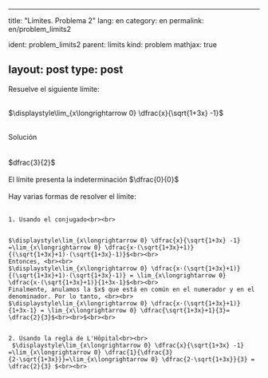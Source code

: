 ---
 title: "Límites. Problema 2"
 lang: en
 category: en
 permalink: en/problem_limits2
 
 ident: problem_limits2
 parent: limits
 kind: problem
 mathjax: true
 
 layout: post
 type: post
 ---
 
 <div>
 Resuelve el siguiente límite: <br><br>
 
 $\displaystyle\lim_{x\longrightarrow 0} \dfrac{x}{\sqrt{1+3x} -1}$<br><br>
 
 <div class="bcblue boxdissap">
 	Solución
 </div><br><br>
 
 <div class="dissap">
   $dfrac{3}{2}$<br><br>
   El límite presenta la indeterminación $\dfrac{0}{0}$ <br><br>
    Hay varias formas de resolver el límite:<br><br>
    
    1. Usando el conjugado<br><br>
    
    
    $\displaystyle\lim_{x\longrightarrow 0} \dfrac{x}{\sqrt{1+3x} -1} =\lim_{x\longrightarrow 0} \dfrac{x·(\sqrt{1+3x}+1)}{(\sqrt{1+3x}+1)·(\sqrt{1+3x}-1)}$<br><br>
    Entonces, <br><br>
    $\displaystyle\lim_{x\longrightarrow 0} \dfrac{x·(\sqrt{1+3x}+1)}{(\sqrt{1+3x}+1)·(\sqrt{1+3x}-1)} = \lim_{x\longrightarrow 0} \dfrac{x·(\sqrt{1+3x}+1)}{1+3x-1}$<br><br>
    Finalmente, anulamos la $x$ que está en común en el numerador y en el denominador. Por lo tanto, <br><br>
    $\displaystyle\lim_{x\longrightarrow 0} \dfrac{x·(\sqrt{1+3x}+1)}{1+3x-1} = \lim_{x\longrightarrow 0} \dfrac{\sqrt{1+3x}+1}{3}= \dfrac{2}{3}$<br><br>$<br><br>
      
      
    2. Usando la regla de L'Hôpital<br><br>
     $\displaystyle\lim_{x\longrightarrow 0} \dfrac{x}{\sqrt{1+3x} -1} =\lim_{x\longrightarrow 0} \dfrac{1}{\dfrac{3}{2·\sqrt{1+3x}}}=\lim_{x\longrightarrow 0} \dfrac{2·\sqrt{1+3x}}{3} = \dfrac{2}{3} $<br><br>
 
 </div>
